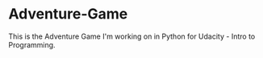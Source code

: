 # Adventure-Game
This is the Adventure Game I'm working on in Python for Udacity - Intro to Programming.
